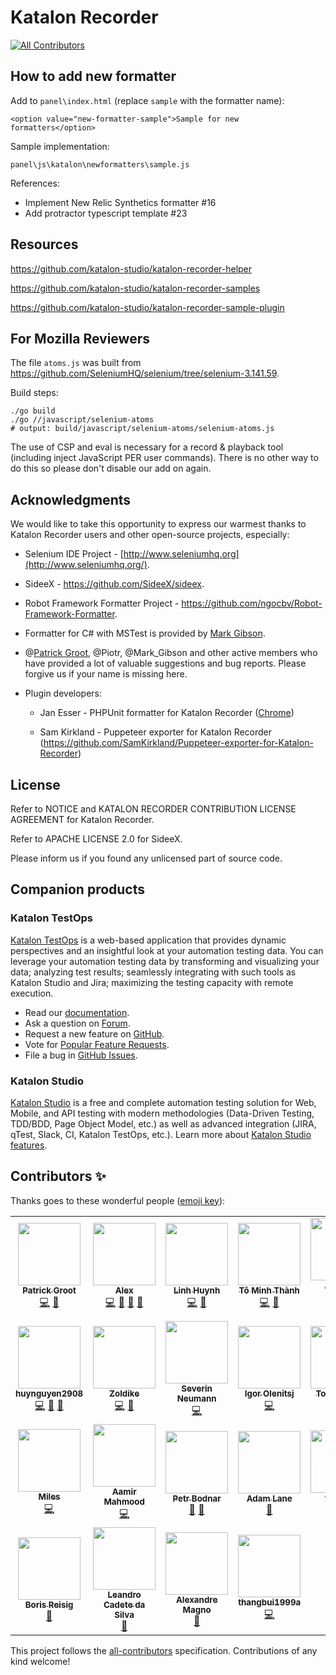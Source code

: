 # Katalon Recorder
<!-- ALL-CONTRIBUTORS-BADGE:START - Do not remove or modify this section -->
[![All Contributors](https://img.shields.io/badge/all_contributors-25-orange.svg?style=flat-square)](#contributors-)
<!-- ALL-CONTRIBUTORS-BADGE:END -->

## How to add new formatter

Add to `panel\index.html` (replace `sample` with the formatter name):

```
<option value="new-formatter-sample">Sample for new formatters</option>
```

Sample implementation:
```
panel\js\katalon\newformatters\sample.js
```

References:
* Implement New Relic Synthetics formatter #16
* Add protractor typescript template #23

## Resources

https://github.com/katalon-studio/katalon-recorder-helper

https://github.com/katalon-studio/katalon-recorder-samples

https://github.com/katalon-studio/katalon-recorder-sample-plugin

## For Mozilla Reviewers

The file `atoms.js` was built from https://github.com/SeleniumHQ/selenium/tree/selenium-3.141.59.

Build steps:
```
./go build
./go //javascript/selenium-atoms
# output: build/javascript/selenium-atoms/selenium-atoms.js
```

The use of CSP and eval is necessary for a record & playback tool (including inject JavaScript PER user commands). There is no other way to do this so please don't disable our add on again.

## Acknowledgments

We would like to take this opportunity to express our warmest thanks to Katalon Recorder users and other open-source projects, especially:

* Selenium IDE Project - [http://www.seleniumhq.org](http://www.seleniumhq.org/).

* SideeX - https://github.com/SideeX/sideex.

* Robot Framework Formatter Project - https://github.com/ngocbv/Robot-Framework-Formatter.

* Formatter for C# with MSTest is provided by [Mark Gibson](https://forum.katalon.com/discussion/4209/export-to-c-with-webdriver-and-mstest).

* @[Patrick Groot](https://github.com/pgroot91), @Piotr, @Mark_Gibson and other active members who have provided a lot of valuable suggestions and bug reports. Please forgive us if your name is missing here.

* Plugin developers:

  * Jan Esser - PHPUnit formatter for Katalon Recorder ([Chrome](https://chrome.google.com/webstore/detail/phpunit-formatter-for-kat/gelokgfkbnkkcdbokielchgpfnphoalk?utm_source=chrome-ntp-icon))

  * Sam Kirkland - Puppeteer exporter for Katalon Recorder (https://github.com/SamKirkland/Puppeteer-exporter-for-Katalon-Recorder)

## License

Refer to NOTICE and KATALON RECORDER CONTRIBUTION LICENSE AGREEMENT for Katalon Recorder.

Refer to APACHE LICENSE 2.0 for SideeX.

Please inform us if you found any unlicensed part of source code.

## Companion products

### Katalon TestOps

[Katalon TestOps](https://analytics.katalon.com) is a web-based application that provides dynamic perspectives and an insightful look at your automation testing data. You can leverage your automation testing data by transforming and visualizing your data; analyzing test results; seamlessly integrating with such tools as Katalon Studio and Jira; maximizing the testing capacity with remote execution.

* Read our [documentation](https://docs.katalon.com/katalon-analytics/docs/overview.html).
* Ask a question on [Forum](https://forum.katalon.com/categories/katalon-analytics).
* Request a new feature on [GitHub](CONTRIBUTING.md).
* Vote for [Popular Feature Requests](https://github.com/katalon-analytics/katalon-analytics/issues?q=is%3Aopen+is%3Aissue+label%3Afeature-request+sort%3Areactions-%2B1-desc).
* File a bug in [GitHub Issues](https://github.com/katalon-analytics/katalon-analytics/issues).

### Katalon Studio
[Katalon Studio](https://www.katalon.com) is a free and complete automation testing solution for Web, Mobile, and API testing with modern methodologies (Data-Driven Testing, TDD/BDD, Page Object Model, etc.) as well as advanced integration (JIRA, qTest, Slack, CI, Katalon TestOps, etc.). Learn more about [Katalon Studio features](https://www.katalon.com/features/).

## Contributors ✨

Thanks goes to these wonderful people ([emoji key](https://allcontributors.org/docs/en/emoji-key)):

<!-- ALL-CONTRIBUTORS-LIST:START - Do not remove or modify this section -->
<!-- prettier-ignore-start -->
<!-- markdownlint-disable -->
<table>
  <tr>
    <td align="center"><a href="https://patrickgroot.com/"><img src="https://avatars.githubusercontent.com/u/6934501?v=4?s=100" width="100px;" alt=""/><br /><sub><b>Patrick Groot</b></sub></a><br /><a href="https://github.com/katalon-studio/katalon-recorder/commits?author=pgroot91" title="Code">💻</a> <a href="#question-pgroot91" title="Answering Questions">💬</a></td>
    <td align="center"><a href="https://github.com/devalex88"><img src="https://avatars.githubusercontent.com/u/36872529?v=4?s=100" width="100px;" alt=""/><br /><sub><b>Alex</b></sub></a><br /><a href="https://github.com/katalon-studio/katalon-recorder/commits?author=devalex88" title="Code">💻</a> <a href="#maintenance-devalex88" title="Maintenance">🚧</a> <a href="#question-devalex88" title="Answering Questions">💬</a> <a href="https://github.com/katalon-studio/katalon-recorder/pulls?q=is%3Apr+reviewed-by%3Adevalex88" title="Reviewed Pull Requests">👀</a></td>
    <td align="center"><a href="https://github.com/linhhuynhtruc"><img src="https://avatars.githubusercontent.com/u/44353766?v=4?s=100" width="100px;" alt=""/><br /><sub><b>Linh Huynh</b></sub></a><br /><a href="https://github.com/katalon-studio/katalon-recorder/commits?author=linhhuynhtruc" title="Code">💻</a> <a href="#maintenance-linhhuynhtruc" title="Maintenance">🚧</a></td>
    <td align="center"><a href="https://dafuqisthatblog.wordpress.com/"><img src="https://avatars.githubusercontent.com/u/16775806?v=4?s=100" width="100px;" alt=""/><br /><sub><b>Tô Minh Thành</b></sub></a><br /><a href="https://github.com/katalon-studio/katalon-recorder/commits?author=minhthanh3145" title="Code">💻</a> <a href="#maintenance-minhthanh3145" title="Maintenance">🚧</a></td>
    <td align="center"><a href="https://github.com/anthonybriand"><img src="https://avatars.githubusercontent.com/u/1897855?v=4?s=100" width="100px;" alt=""/><br /><sub><b>Anthony BRIAND</b></sub></a><br /><a href="https://github.com/katalon-studio/katalon-recorder/commits?author=anthonybriand" title="Code">💻</a></td>
    <td align="center"><a href="https://github.com/sonpham96"><img src="https://avatars.githubusercontent.com/u/18463816?v=4?s=100" width="100px;" alt=""/><br /><sub><b>sonpham96</b></sub></a><br /><a href="https://github.com/katalon-studio/katalon-recorder/commits?author=sonpham96" title="Code">💻</a> <a href="#maintenance-sonpham96" title="Maintenance">🚧</a></td>
    <td align="center"><a href="https://github.com/UpUpDwnDwnLftRt"><img src="https://avatars.githubusercontent.com/u/20846401?v=4?s=100" width="100px;" alt=""/><br /><sub><b>Mark</b></sub></a><br /><a href="https://github.com/katalon-studio/katalon-recorder/commits?author=UpUpDwnDwnLftRt" title="Code">💻</a> <a href="#question-UpUpDwnDwnLftRt" title="Answering Questions">💬</a> <a href="https://github.com/katalon-studio/katalon-recorder/issues?q=author%3AUpUpDwnDwnLftRt" title="Bug reports">🐛</a></td>
  </tr>
  <tr>
    <td align="center"><a href="https://github.com/huynguyen2908"><img src="https://avatars.githubusercontent.com/u/25784067?v=4?s=100" width="100px;" alt=""/><br /><sub><b>huynguyen2908</b></sub></a><br /><a href="https://github.com/katalon-studio/katalon-recorder/commits?author=huynguyen2908" title="Code">💻</a> <a href="#maintenance-huynguyen2908" title="Maintenance">🚧</a> <a href="https://github.com/katalon-studio/katalon-recorder/pulls?q=is%3Apr+reviewed-by%3Ahuynguyen2908" title="Reviewed Pull Requests">👀</a></td>
    <td align="center"><a href="https://github.com/zoldike-gh"><img src="https://avatars.githubusercontent.com/u/55282625?v=4?s=100" width="100px;" alt=""/><br /><sub><b>Zoldike</b></sub></a><br /><a href="https://github.com/katalon-studio/katalon-recorder/commits?author=zoldike-gh" title="Code">💻</a> <a href="#question-zoldike-gh" title="Answering Questions">💬</a></td>
    <td align="center"><a href="http://www.svrnm.de/"><img src="https://avatars.githubusercontent.com/u/1519757?v=4?s=100" width="100px;" alt=""/><br /><sub><b>Severin Neumann</b></sub></a><br /><a href="https://github.com/katalon-studio/katalon-recorder/commits?author=svrnm" title="Code">💻</a></td>
    <td align="center"><a href="https://www.olenitsj.com/"><img src="https://avatars.githubusercontent.com/u/31991339?v=4?s=100" width="100px;" alt=""/><br /><sub><b>Igor Olenitsj</b></sub></a><br /><a href="https://github.com/katalon-studio/katalon-recorder/commits?author=olenitsj" title="Code">💻</a></td>
    <td align="center"><a href="https://github.com/reyelts"><img src="https://avatars.githubusercontent.com/u/34944431?v=4?s=100" width="100px;" alt=""/><br /><sub><b>Tony Reyelts</b></sub></a><br /><a href="https://github.com/katalon-studio/katalon-recorder/commits?author=reyelts" title="Code">💻</a></td>
    <td align="center"><a href="https://github.com/dt-mafe"><img src="https://avatars.githubusercontent.com/u/23524331?v=4?s=100" width="100px;" alt=""/><br /><sub><b>Manuel Feichter</b></sub></a><br /><a href="https://github.com/katalon-studio/katalon-recorder/commits?author=dt-mafe" title="Code">💻</a></td>
    <td align="center"><a href="https://github.com/tanben"><img src="https://avatars.githubusercontent.com/u/3752614?v=4?s=100" width="100px;" alt=""/><br /><sub><b>Ben Tan</b></sub></a><br /><a href="https://github.com/katalon-studio/katalon-recorder/commits?author=tanben" title="Code">💻</a></td>
  </tr>
  <tr>
    <td align="center"><a href="https://mileslin.github.io/"><img src="https://avatars.githubusercontent.com/u/6435369?v=4?s=100" width="100px;" alt=""/><br /><sub><b>Miles</b></sub></a><br /><a href="https://github.com/katalon-studio/katalon-recorder/commits?author=MilesLin" title="Code">💻</a></td>
    <td align="center"><a href="http://www.aalasolutions.com/"><img src="https://avatars.githubusercontent.com/u/1493178?v=4?s=100" width="100px;" alt=""/><br /><sub><b>Aamir Mahmood</b></sub></a><br /><a href="https://github.com/katalon-studio/katalon-recorder/commits?author=aalasolutions" title="Code">💻</a></td>
    <td align="center"><a href="https://programmedbycoincidence.blogspot.com/"><img src="https://avatars.githubusercontent.com/u/12137106?v=4?s=100" width="100px;" alt=""/><br /><sub><b>Petr Bodnar</b></sub></a><br /><a href="#question-pbodnar" title="Answering Questions">💬</a> <a href="https://github.com/katalon-studio/katalon-recorder/issues?q=author%3Apbodnar" title="Bug reports">🐛</a></td>
    <td align="center"><a href="https://www.linkedin.com/in/adam-lane-columbus-ohio/"><img src="https://avatars.githubusercontent.com/u/10150394?v=4?s=100" width="100px;" alt=""/><br /><sub><b>Adam Lane</b></sub></a><br /><a href="#question-alane019" title="Answering Questions">💬</a></td>
    <td align="center"><a href="http://blog.miniasp.com/"><img src="https://avatars.githubusercontent.com/u/88981?v=4?s=100" width="100px;" alt=""/><br /><sub><b>Will 保哥</b></sub></a><br /><a href="https://github.com/katalon-studio/katalon-recorder/pulls?q=is%3Apr+reviewed-by%3Adoggy8088" title="Reviewed Pull Requests">👀</a></td>
    <td align="center"><a href="https://github.com/AycaGozel"><img src="https://avatars.githubusercontent.com/u/53177426?v=4?s=100" width="100px;" alt=""/><br /><sub><b>AycaGozel</b></sub></a><br /><a href="https://github.com/katalon-studio/katalon-recorder/issues?q=author%3AAycaGozel" title="Bug reports">🐛</a></td>
    <td align="center"><a href="https://liyinchigithub.github.io/archives/"><img src="https://avatars.githubusercontent.com/u/19643260?v=4?s=100" width="100px;" alt=""/><br /><sub><b>Jack LI</b></sub></a><br /><a href="https://github.com/katalon-studio/katalon-recorder/issues?q=author%3Aliyinchigithub" title="Bug reports">🐛</a></td>
  </tr>
  <tr>
    <td align="center"><a href="https://www.boris.ca/"><img src="https://avatars.githubusercontent.com/u/7527307?v=4?s=100" width="100px;" alt=""/><br /><sub><b>Boris Reisig</b></sub></a><br /><a href="https://github.com/katalon-studio/katalon-recorder/issues?q=author%3Abreisig" title="Bug reports">🐛</a></td>
    <td align="center"><a href="https://leandrocadetedasilva.blogspot.com/"><img src="https://avatars.githubusercontent.com/u/6534768?v=4?s=100" width="100px;" alt=""/><br /><sub><b>Leandro Cadete da Silva</b></sub></a><br /><a href="https://github.com/katalon-studio/katalon-recorder/issues?q=author%3Aleandrocadete" title="Bug reports">🐛</a></td>
    <td align="center"><a href="https://github.com/alexandremsouza1"><img src="https://avatars.githubusercontent.com/u/38253342?v=4?s=100" width="100px;" alt=""/><br /><sub><b>Alexandre Magno</b></sub></a><br /><a href="https://github.com/katalon-studio/katalon-recorder/issues?q=author%3Aalexandremsouza1" title="Bug reports">🐛</a></td>
    <td align="center"><a href="https://github.com/thangbui1999a"><img src="https://avatars.githubusercontent.com/u/76932015?v=4?s=100" width="100px;" alt=""/><br /><sub><b>thangbui1999a</b></sub></a><br /><a href="https://github.com/katalon-studio/katalon-recorder/commits?author=thangbui1999a" title="Code">💻</a></td>
  </tr>
</table>

<!-- markdownlint-restore -->
<!-- prettier-ignore-end -->

<!-- ALL-CONTRIBUTORS-LIST:END -->

This project follows the [all-contributors](https://github.com/all-contributors/all-contributors) specification. Contributions of any kind welcome!